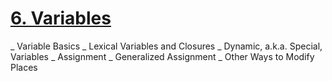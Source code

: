 # [6. Variables](http://www.gigamonkeys.com/book/variables.html)

_ Variable Basics
_ Lexical Variables and Closures
_ Dynamic, a.k.a. Special, Variables
_ Assignment
_ Generalized Assignment
_ Other Ways to Modify Places
